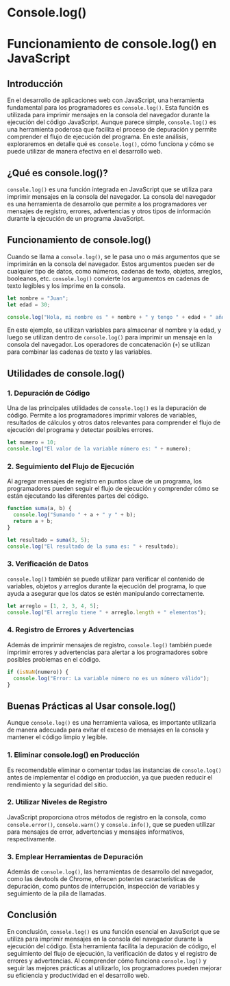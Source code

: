 # Console.log()

# Funcionamiento de console.log() en JavaScript

## Introducción

En el desarrollo de aplicaciones web con JavaScript, una herramienta fundamental para los programadores es `console.log()`. Esta función es utilizada para imprimir mensajes en la consola del navegador durante la ejecución del código JavaScript. Aunque parece simple, `console.log()` es una herramienta poderosa que facilita el proceso de depuración y permite comprender el flujo de ejecución del programa. En este análisis, exploraremos en detalle qué es `console.log()`, cómo funciona y cómo se puede utilizar de manera efectiva en el desarrollo web.

## ¿Qué es console.log()?

`console.log()` es una función integrada en JavaScript que se utiliza para imprimir mensajes en la consola del navegador. La consola del navegador es una herramienta de desarrollo que permite a los programadores ver mensajes de registro, errores, advertencias y otros tipos de información durante la ejecución de un programa JavaScript.

## Funcionamiento de console.log()

Cuando se llama a `console.log()`, se le pasa uno o más argumentos que se imprimirán en la consola del navegador. Estos argumentos pueden ser de cualquier tipo de datos, como números, cadenas de texto, objetos, arreglos, booleanos, etc. `console.log()` convierte los argumentos en cadenas de texto legibles y los imprime en la consola.

```jsx
let nombre = "Juan";
let edad = 30;

console.log("Hola, mi nombre es " + nombre + " y tengo " + edad + " años.");

```

En este ejemplo, se utilizan variables para almacenar el nombre y la edad, y luego se utilizan dentro de `console.log()` para imprimir un mensaje en la consola del navegador. Los operadores de concatenación (`+`) se utilizan para combinar las cadenas de texto y las variables.

## Utilidades de console.log()

### 1. Depuración de Código

Una de las principales utilidades de `console.log()` es la depuración de código. Permite a los programadores imprimir valores de variables, resultados de cálculos y otros datos relevantes para comprender el flujo de ejecución del programa y detectar posibles errores.

```jsx
let numero = 10;
console.log("El valor de la variable número es: " + numero);

```

### 2. Seguimiento del Flujo de Ejecución

Al agregar mensajes de registro en puntos clave de un programa, los programadores pueden seguir el flujo de ejecución y comprender cómo se están ejecutando las diferentes partes del código.

```jsx
function suma(a, b) {
  console.log("Sumando " + a + " y " + b);
  return a + b;
}

let resultado = suma(3, 5);
console.log("El resultado de la suma es: " + resultado);

```

### 3. Verificación de Datos

`console.log()` también se puede utilizar para verificar el contenido de variables, objetos y arreglos durante la ejecución del programa, lo que ayuda a asegurar que los datos se estén manipulando correctamente.

```jsx
let arreglo = [1, 2, 3, 4, 5];
console.log("El arreglo tiene " + arreglo.length + " elementos");

```

### 4. Registro de Errores y Advertencias

Además de imprimir mensajes de registro, `console.log()` también puede imprimir errores y advertencias para alertar a los programadores sobre posibles problemas en el código.

```jsx
if (isNaN(numero)) {
  console.log("Error: La variable número no es un número válido");
}

```

## Buenas Prácticas al Usar console.log()

Aunque `console.log()` es una herramienta valiosa, es importante utilizarla de manera adecuada para evitar el exceso de mensajes en la consola y mantener el código limpio y legible.

### 1. Eliminar console.log() en Producción

Es recomendable eliminar o comentar todas las instancias de `console.log()` antes de implementar el código en producción, ya que pueden reducir el rendimiento y la seguridad del sitio.

### 2. Utilizar Niveles de Registro

JavaScript proporciona otros métodos de registro en la consola, como `console.error()`, `console.warn()` y `console.info()`, que se pueden utilizar para mensajes de error, advertencias y mensajes informativos, respectivamente.

### 3. Emplear Herramientas de Depuración

Además de `console.log()`, las herramientas de desarrollo del navegador, como las devtools de Chrome, ofrecen potentes características de depuración, como puntos de interrupción, inspección de variables y seguimiento de la pila de llamadas.

## Conclusión

En conclusión, `console.log()` es una función esencial en JavaScript que se utiliza para imprimir mensajes en la consola del navegador durante la ejecución del código. Esta herramienta facilita la depuración de código, el seguimiento del flujo de ejecución, la verificación de datos y el registro de errores y advertencias. Al comprender cómo funciona `console.log()` y seguir las mejores prácticas al utilizarlo, los programadores pueden mejorar su eficiencia y productividad en el desarrollo web.